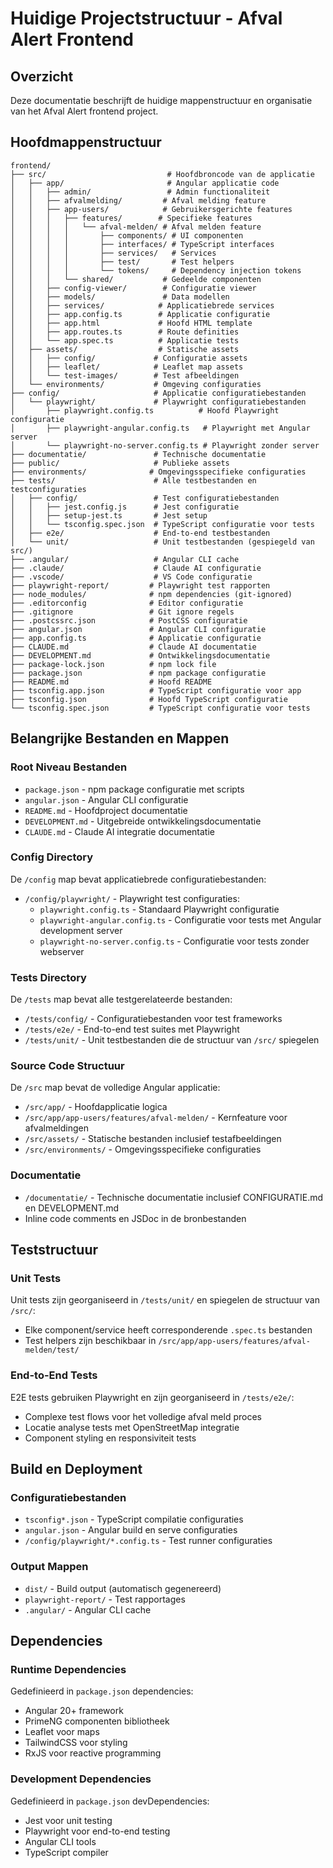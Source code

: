 # Huidige Projectstructuur - Afval Alert Frontend

## Overzicht

Deze documentatie beschrijft de huidige mappenstructuur en organisatie van het Afval Alert frontend project.

## Hoofdmappenstructuur

```
frontend/
├── src/                           # Hoofdbroncode van de applicatie
│   ├── app/                       # Angular applicatie code
│   │   ├── admin/                 # Admin functionaliteit
│   │   ├── afvalmelding/         # Afval melding feature
│   │   ├── app-users/            # Gebruikersgerichte features
│   │   │   ├── features/        # Specifieke features
│   │   │   │   └── afval-melden/ # Afval melden feature
│   │   │   │       ├── components/ # UI componenten
│   │   │   │       ├── interfaces/ # TypeScript interfaces
│   │   │   │       ├── services/   # Services
│   │   │   │       ├── test/       # Test helpers
│   │   │   │       └── tokens/     # Dependency injection tokens
│   │   │   └── shared/           # Gedeelde componenten
│   │   ├── config-viewer/        # Configuratie viewer
│   │   ├── models/               # Data modellen
│   │   ├── services/            # Applicatiebrede services
│   │   ├── app.config.ts        # Applicatie configuratie
│   │   ├── app.html             # Hoofd HTML template
│   │   ├── app.routes.ts        # Route definities
│   │   └── app.spec.ts          # Applicatie tests
│   ├── assets/                  # Statische assets
│   │   ├── config/             # Configuratie assets
│   │   ├── leaflet/            # Leaflet map assets
│   │   └── test-images/        # Test afbeeldingen
│   └── environments/           # Omgeving configuraties
├── config/                     # Applicatie configuratiebestanden
│   └── playwright/             # Playwright configuratiebestanden
│       ├── playwright.config.ts          # Hoofd Playwright configuratie
│       ├── playwright-angular.config.ts   # Playwright met Angular server
│       └── playwright-no-server.config.ts # Playwright zonder server
├── documentatie/               # Technische documentatie
├── public/                     # Publieke assets
├── environments/              # Omgevingsspecifieke configuraties
├── tests/                      # Alle testbestanden en testconfiguraties
│   ├── config/                 # Test configuratiebestanden
│   │   ├── jest.config.js      # Jest configuratie
│   │   ├── setup-jest.ts       # Jest setup
│   │   └── tsconfig.spec.json  # TypeScript configuratie voor tests
│   ├── e2e/                    # End-to-end testbestanden
│   └── unit/                   # Unit testbestanden (gespiegeld van src/)
├── .angular/                   # Angular CLI cache
├── .claude/                    # Claude AI configuratie
├── .vscode/                    # VS Code configuratie
├── playwright-report/         # Playwright test rapporten
├── node_modules/              # npm dependencies (git-ignored)
├── .editorconfig              # Editor configuratie
├── .gitignore                 # Git ignore regels
├── .postcssrc.json            # PostCSS configuratie
├── angular.json               # Angular CLI configuratie
├── app.config.ts              # Applicatie configuratie
├── CLAUDE.md                  # Claude AI documentatie
├── DEVELOPMENT.md             # Ontwikkelingsdocumentatie
├── package-lock.json          # npm lock file
├── package.json               # npm package configuratie
├── README.md                  # Hoofd README
├── tsconfig.app.json          # TypeScript configuratie voor app
├── tsconfig.json              # Hoofd TypeScript configuratie
└── tsconfig.spec.json         # TypeScript configuratie voor tests
```

## Belangrijke Bestanden en Mappen

### Root Niveau Bestanden
- `package.json` - npm package configuratie met scripts
- `angular.json` - Angular CLI configuratie
- `README.md` - Hoofdproject documentatie
- `DEVELOPMENT.md` - Uitgebreide ontwikkelingsdocumentatie
- `CLAUDE.md` - Claude AI integratie documentatie

### Config Directory
De `/config` map bevat applicatiebrede configuratiebestanden:
- `/config/playwright/` - Playwright test configuraties:
  - `playwright.config.ts` - Standaard Playwright configuratie
  - `playwright-angular.config.ts` - Configuratie voor tests met Angular development server
  - `playwright-no-server.config.ts` - Configuratie voor tests zonder webserver

### Tests Directory
De `/tests` map bevat alle testgerelateerde bestanden:
- `/tests/config/` - Configuratiebestanden voor test frameworks
- `/tests/e2e/` - End-to-end test suites met Playwright
- `/tests/unit/` - Unit testbestanden die de structuur van `/src/` spiegelen

### Source Code Structuur
De `/src` map bevat de volledige Angular applicatie:
- `/src/app/` - Hoofdapplicatie logica
- `/src/app/app-users/features/afval-melden/` - Kernfeature voor afvalmeldingen
- `/src/assets/` - Statische bestanden inclusief testafbeeldingen
- `/src/environments/` - Omgevingsspecifieke configuraties

### Documentatie
- `/documentatie/` - Technische documentatie inclusief CONFIGURATIE.md en DEVELOPMENT.md
- Inline code comments en JSDoc in de bronbestanden

## Teststructuur

### Unit Tests
Unit tests zijn georganiseerd in `/tests/unit/` en spiegelen de structuur van `/src/`:
- Elke component/service heeft corresponderende `.spec.ts` bestanden
- Test helpers zijn beschikbaar in `/src/app/app-users/features/afval-melden/test/`

### End-to-End Tests
E2E tests gebruiken Playwright en zijn georganiseerd in `/tests/e2e/`:
- Complexe test flows voor het volledige afval meld proces
- Locatie analyse tests met OpenStreetMap integratie
- Component styling en responsiviteit tests

## Build en Deployment

### Configuratiebestanden
- `tsconfig*.json` - TypeScript compilatie configuraties
- `angular.json` - Angular build en serve configuraties
- `/config/playwright/*.config.ts` - Test runner configuraties

### Output Mappen
- `dist/` - Build output (automatisch gegenereerd)
- `playwright-report/` - Test rapportages
- `.angular/` - Angular CLI cache

## Dependencies

### Runtime Dependencies
Gedefinieerd in `package.json` dependencies:
- Angular 20+ framework
- PrimeNG componenten bibliotheek
- Leaflet voor maps
- TailwindCSS voor styling
- RxJS voor reactive programming

### Development Dependencies
Gedefinieerd in `package.json` devDependencies:
- Jest voor unit testing
- Playwright voor end-to-end testing
- Angular CLI tools
- TypeScript compiler